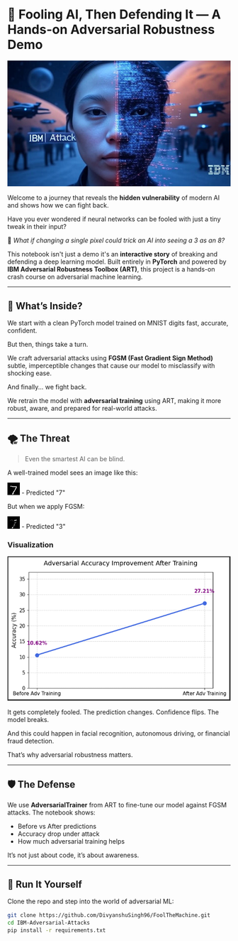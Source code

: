 # 🧠 Fooling AI, Then Defending It — A Hands-on Adversarial Robustness Demo

![Cover Image](./IBM-Adversarial-Attacks/Cover-Image/human_vs_adversarial_image7.jpg)

Welcome to a journey that reveals the **hidden vulnerability** of modern AI and shows how we can fight back.

Have you ever wondered if neural networks can be fooled with just a tiny tweak in their input?

🤔 *What if changing a single pixel could trick an AI into seeing a 3 as an 8?*

This notebook isn't just a demo it's an **interactive story** of breaking and defending a deep learning model. Built entirely in **PyTorch** and powered by **IBM Adversarial Robustness Toolbox (ART)**, this project is a hands-on crash course on adversarial machine learning.

---

## 🧩 What’s Inside?

We start with a clean PyTorch model trained on MNIST digits fast, accurate, confident.

But then, things take a turn.

We craft adversarial attacks using **FGSM (Fast Gradient Sign Method)** subtle, imperceptible changes that cause our model to misclassify with shocking ease.

And finally... we fight back.

We retrain the model with **adversarial training** using ART, making it more robust, aware, and prepared for real-world attacks.

---

## 🌪️ The Threat

> Even the smartest AI can be blind.

A well-trained model sees an image like this:

![Original Image](./IBM-Adversarial-Attacks/saved_images/original/original_0_pred_7.png) - Predicted "7"

But when we apply FGSM:

![Adversarial Image](./IBM-Adversarial-Attacks/saved_images/adversarial/adversarial_0_pred_3.png) - Predicted "3"

### Visualization

![Graph](./IBM-Adversarial-Attacks/Graphs/adversarial_graph_img1.png)

It gets completely fooled. The prediction changes. Confidence flips. The model breaks.

And this could happen in facial recognition, autonomous driving, or financial fraud detection.

That’s why adversarial robustness matters.

---

## 🛡️ The Defense

We use **AdversarialTrainer** from ART to fine-tune our model against FGSM attacks. The notebook shows:

- Before vs After predictions
- Accuracy drop under attack
- How much adversarial training helps

It’s not just about code, it’s about awareness.

---

## 🧪 Run It Yourself

Clone the repo and step into the world of adversarial ML:

```bash
git clone https://github.com/DivyanshuSingh96/FoolTheMachine.git
cd IBM-Adversarial-Attacks
pip install -r requirements.txt
